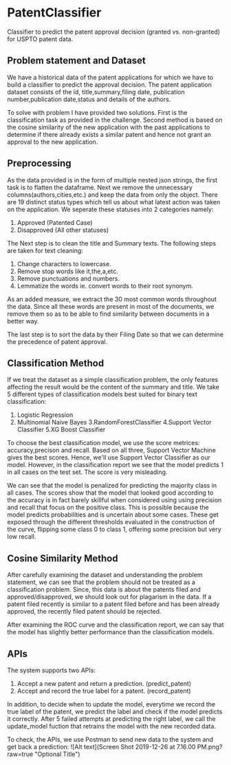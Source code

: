 # PatentClassifier
Classifier to predict the patent approval decision (granted vs. non-granted) for USPTO patent data.

## Problem statement and Dataset
We have a historical data of the patent applications for which we have to build a classifier to predict the approval decision. The patent application dataset consists of the id, title,summary,filing date, publication number,publication date,status and details of the authors.  

To solve with problem I have provided two solutions. First is the classification task as provided in the challenge. Second method is based on the cosine similarity of the new application with the past applications to determine if there already exists a similar patent and hence not grant an approval to the new application.

## Preprocessing
As the data provided is in the form of multiple nested json strings, the first task is to flatten the dataframe. Next we remove the unnecessary columns(authors,cities,etc.) and keep the data from only the object. 
There are 19 distinct status types which tell us about what latest action was taken on the application. We seperate these statuses into 2 categories namely:
1. Approved (Patented Case)
2. Disapproved (All other statuses)

The Next step is to clean the title and Summary texts. The following steps are taken for text cleaning:
1. Change characters to lowercase.
2. Remove stop words like it,the,a,etc.
3. Remove punctuations and numbers.
4. Lemmatize the words ie. convert words to their root synonym.

As an added measure, we extract the 30 most common words throughout the data. Since all these words are present in most of the documents, we remove them so as to be able to find similarity between documents in a better way.

The last step is to sort the data by their Filing Date so that we can determine the precedence of patent approval.

## Classification Method
If we treat the dataset as a simple classification problem, the only features affecting the result would be the content of the summary and title. We take 5 different types of classification models best suited for binary text classification:
1. Logistic Regression
2. Multinomial Naive Bayes
3.RandomForestClassifier
4.Support Vector Classifier
5.XG Boost Classifier

To choose the best classification model, we use the score metrices: accuracy,precison and recall. Based on all three, Support Vector Machine gives the best scores. Hence, we'll use Support Vector Classifier as our model. 
However, in the classification report we see that the model predicts 1 in all cases on the test set. The score is very misleading.

We can see that the model is penalized for predicting the majority class in all cases. The scores show that the model that looked good according to the accuracy is in fact barely skillful when considered using using precision and recall that focus on the positive class. This is possible because the model predicts probabilities and is uncertain about some cases. These get exposed through the different thresholds evaluated in the construction of the curve, flipping some class 0 to class 1, offering some precision but very low recall.

## Cosine Similarity Method
After carefully examining the dataset and understanding the problem statement, we can see that the problem should not be treated as a classification problem. Since, this data is about the patents filed and approved/disapproved, we should look out for plagarism in the data. If a patent filed recently is similar to a patent filed before and has been already approved, the recently filed patent should be rejected. 

After examining the ROC curve and the classification report, we can say that the model has slightly better performance than the classification models.

## APIs
The system supports two APIs:
1. Accept a new patent and return a prediction. (predict_patent)
2. Accept and record the true label for a patent. (record_patent)

In addition, to decide when to update the model, everytime we record the true label of the patent, we predict the label and check if the model predicts it correctly. After 5 failed attempts at predicting the right label, we call the update_model fuction that retrains the model with the new recorded data.

To check, the APIs, we use Postman to send new data to the system and get back a prediction:
![Alt text](Screen Shot 2019-12-26 at 7.16.00 PM.png?raw=true "Optional Title")
